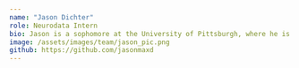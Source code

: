 ```yaml
---
name: "Jason Dichter"
role: Neurodata Intern
bio: Jason is a sophomore at the University of Pittsburgh, where he is pursuing a BS in Computational Biology. Jason’s passion for the intersection of biology and technology led him to choose this multidisciplinary field, where he can utilize his analytical skills to advance medical research and patient care. With his unwavering dedication to both computational biology and medicine, Jason aspires to attend medical school following the completion of his undergraduate studies. He envisions integrating his expertise in computational techniques with clinical training, ultimately contributing to the development of personalized medicine and optimizing patient outcomes.
image: /assets/images/team/jason_pic.png
github: https://github.com/jasonmaxd
---
```

